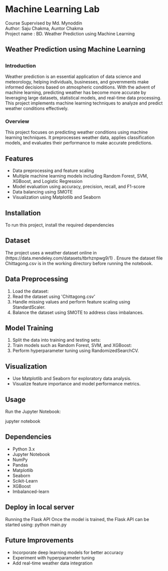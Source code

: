 # Machine Learning Lab
Course Supervised by Md. Mynoddin </br>
Author: Saju Chakma, Auntor Chakma</br>
Project name : BD. Weather Prediction using Machine Learning</br>

<h2>Weather Prediction using Machine Learning<h2/>

<h3>Introduction</h3>
<p>Weather prediction is an essential application of data science and meteorology, helping individuals, businesses, and governments make informed decisions based on atmospheric conditions. With the advent of machine learning, predicting weather has become more accurate by leveraging large datasets, statistical models, and real-time data processing. This project implements machine learning techniques to analyze and predict weather conditions effectively.</p>
<h3>Overview </h3>
<p> This project focuses on predicting weather conditions using machine learning techniques. It preprocesses weather data, applies classification models, and evaluates their performance to make accurate predictions.</p>
<h2>Features</h2>
<ul>
    <li>Data preprocessing and feature scaling</li>
    <li>Multiple machine learning models including Random Forest, SVM, XGBoost, and Logistic Regression</li>
    <li>Model evaluation using accuracy, precision, recall, and F1-score</li>
    <li>Data balancing using SMOTE</li>
    <li>Visualization using Matplotlib and Seaborn</li>
</ul>
</ul>

<h2>Installation</h2>
<p>To run this project, install the required dependencies </p>
<h2>Dataset</h2>
<p>The project uses a weather dataset online in (https://data.mendeley.com/datasets/tbrhznpwg9/1) . Ensure the dataset file Chittagong.csv is in the working directory before running the notebook.</p>

<h2>Data Preprocessing</h2>
<ol>
    <li>Load the dataset:</li>
    <li>Read the dataset using 'Chittagong.csv'</li>
    <li>Handle missing values and perform feature scaling using StandardScaler.</li>
    <li>Balance the dataset using SMOTE to address class imbalances.</li>
</ol>

<h2>Model Training</h2>
<ol>
    <li>Split the data into training and testing sets:</li>
    <li>Train models such as Random Forest, SVM, and XGBoost:</li>
    <li>Perform hyperparameter tuning using RandomizedSearchCV.</li>
</ol>

<h2>Visualization</h2>
<ul>
    <li>Use Matplotlib and Seaborn for exploratory data analysis.</li>
    <li>Visualize feature importance and model performance metrics.</li>
</ul>

<h2>Usage</h2>
<p>Run the Jupyter Notebook:</p>
<p>jupyter notebook </p>

<h2>Dependencies</h2>
<ul>
    <li>Python 3.x</li>
    <li>Jupyter Notebook</li>
    <li>NumPy</li>
    <li>Pandas</li>
    <li>Matplotlib</li>
    <li>Seaborn</li>
    <li>Scikit-Learn</li>
    <li>XGBoost</li>
    <li>Imbalanced-learn</li>
</ul>
<h2>Deploy in local server</h2>
<p>Running the Flask API Once the model is trained, the Flask API can be started using: python main.py </p>

<h2>Future Improvements</h2>
<ul>
    <li>Incorporate deep learning models for better accuracy</li>
    <li>Experiment with hyperparameter tuning</li>
    <li>Add real-time weather data integration</li>
</ul>




